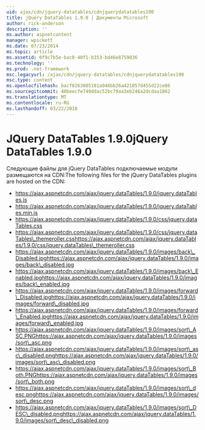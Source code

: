 ```yaml
---
uid: ajax/cdn/jquery-datatables/cdnjquerydatatables190
title: jQuery DataTables 1.9.0 | Документы Microsoft
author: rick-anderson
description: ''
ms.author: aspnetcontent
manager: wpickett
ms.date: 07/23/2014
ms.topic: article
ms.assetid: 0f9c7b5e-bac0-40f1-b353-bd46e8759836
ms.technology: ''
ms.prod: .net-framework
msc.legacyurl: /ajax/cdn/jquery-datatables/cdnjquerydatatables190
msc.type: content
ms.openlocfilehash: bacf8263805181a946bb26a421057d455d22ce86
ms.sourcegitcommit: 48beecfe749ddac52bc79aa3eb246a2dcdaa1862
ms.translationtype: MT
ms.contentlocale: ru-RU
ms.lasthandoff: 03/22/2018
---
```

<a name="jquery-datatables-190"></a><span data-ttu-id="1c03f-102">JQuery DataTables 1.9.0</span><span class="sxs-lookup"><span data-stu-id="1c03f-102">jQuery DataTables 1.9.0</span></span>
====================
<span data-ttu-id="1c03f-103">Следующие файлы для jQuery DataTables подключаемые модули размещаются на CDN:</span><span class="sxs-lookup"><span data-stu-id="1c03f-103">The following files for the jQuery DataTables plugins are hosted on the CDN:</span></span>

- https://ajax.aspnetcdn.com/ajax/jquery.dataTables/1.9.0/jquery.dataTables.js
- https://ajax.aspnetcdn.com/ajax/jquery.dataTables/1.9.0/jquery.dataTables.min.js
- https://ajax.aspnetcdn.com/ajax/jquery.dataTables/1.9.0/css/jquery.dataTables.css
- <span data-ttu-id="1c03f-104">https://ajax.aspnetcdn.com/ajax/jquery.dataTables/1.9.0/css/jquery.dataTables\_themeroller.css</span><span class="sxs-lookup"><span data-stu-id="1c03f-104">https://ajax.aspnetcdn.com/ajax/jquery.dataTables/1.9.0/css/jquery.dataTables\_themeroller.css</span></span>
- <span data-ttu-id="1c03f-105">https://ajax.aspnetcdn.com/ajax/jquery.dataTables/1.9.0/images/back\_Disabled.jpg</span><span class="sxs-lookup"><span data-stu-id="1c03f-105">https://ajax.aspnetcdn.com/ajax/jquery.dataTables/1.9.0/images/back\_disabled.jpg</span></span>
- <span data-ttu-id="1c03f-106">https://ajax.aspnetcdn.com/ajax/jquery.dataTables/1.9.0/images/back\_Enabled.jpg</span><span class="sxs-lookup"><span data-stu-id="1c03f-106">https://ajax.aspnetcdn.com/ajax/jquery.dataTables/1.9.0/images/back\_enabled.jpg</span></span>
- <span data-ttu-id="1c03f-107">https://ajax.aspnetcdn.com/ajax/jquery.dataTables/1.9.0/images/forward\_Disabled.jpg</span><span class="sxs-lookup"><span data-stu-id="1c03f-107">https://ajax.aspnetcdn.com/ajax/jquery.dataTables/1.9.0/images/forward\_disabled.jpg</span></span>
- <span data-ttu-id="1c03f-108">https://ajax.aspnetcdn.com/ajax/jquery.dataTables/1.9.0/images/forward\_Enabled.jpg</span><span class="sxs-lookup"><span data-stu-id="1c03f-108">https://ajax.aspnetcdn.com/ajax/jquery.dataTables/1.9.0/images/forward\_enabled.jpg</span></span>
- <span data-ttu-id="1c03f-109">https://ajax.aspnetcdn.com/ajax/jquery.dataTables/1.9.0/images/sort\_ASC.PNG</span><span class="sxs-lookup"><span data-stu-id="1c03f-109">https://ajax.aspnetcdn.com/ajax/jquery.dataTables/1.9.0/images/sort\_asc.png</span></span>
- <span data-ttu-id="1c03f-110">https://ajax.aspnetcdn.com/ajax/jquery.dataTables/1.9.0/images/sort\_asc\_disabled.png</span><span class="sxs-lookup"><span data-stu-id="1c03f-110">https://ajax.aspnetcdn.com/ajax/jquery.dataTables/1.9.0/images/sort\_asc\_disabled.png</span></span>
- <span data-ttu-id="1c03f-111">https://ajax.aspnetcdn.com/ajax/jquery.dataTables/1.9.0/images/sort\_Both.PNG</span><span class="sxs-lookup"><span data-stu-id="1c03f-111">https://ajax.aspnetcdn.com/ajax/jquery.dataTables/1.9.0/images/sort\_both.png</span></span>
- <span data-ttu-id="1c03f-112">https://ajax.aspnetcdn.com/ajax/jquery.dataTables/1.9.0/images/sort\_desc.png</span><span class="sxs-lookup"><span data-stu-id="1c03f-112">https://ajax.aspnetcdn.com/ajax/jquery.dataTables/1.9.0/images/sort\_desc.png</span></span>
- <span data-ttu-id="1c03f-113">https://ajax.aspnetcdn.com/ajax/jquery.dataTables/1.9.0/images/sort\_DESC\_disabled.png</span><span class="sxs-lookup"><span data-stu-id="1c03f-113">https://ajax.aspnetcdn.com/ajax/jquery.dataTables/1.9.0/images/sort\_desc\_disabled.png</span></span>
